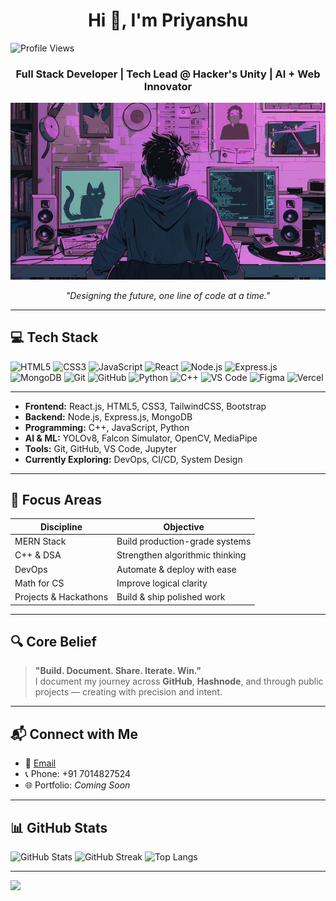 <h1 align="center">Hi 👋, I'm Priyanshu</h1>


<p align="left">
  <img src="https://komarev.com/ghpvc/?username=Priyanshu-Thakur63&label=Profile%20views&color=0e75b6&style=flat" alt="Profile Views" />
</p>


<h3 align="center">Full Stack Developer | Tech Lead @ Hacker's Unity | AI + Web Innovator</h3>

<p align="center">
  <img src="https://raw.githubusercontent.com/Priyanshu-Thakur63/Priyanshu-Thakur63/main/desk2.jpg" alt="My Dev Desk" width="700"/>
</p>

<p align="center"><i>"Designing the future, one line of code at a time."</i></p>

---

## 💻 Tech Stack

![HTML5](https://img.shields.io/badge/html5-%23E34F26.svg?style=flat-square&logo=html5&logoColor=white)
![CSS3](https://img.shields.io/badge/css3-%231572B6.svg?style=flat-square&logo=css3&logoColor=white)
![JavaScript](https://img.shields.io/badge/javascript-%23F7DF1E.svg?style=flat-square&logo=javascript&logoColor=black)
![React](https://img.shields.io/badge/react-%2320232a.svg?style=flat-square&logo=react&logoColor=%2361DAFB)
![Node.js](https://img.shields.io/badge/node.js-%2343853D.svg?style=flat-square&logo=node.js&logoColor=white)
![Express.js](https://img.shields.io/badge/express.js-%23404d59.svg?style=flat-square&logo=express&logoColor=white)
![MongoDB](https://img.shields.io/badge/mongodb-%2347A248.svg?style=flat-square&logo=mongodb&logoColor=white)
![Git](https://img.shields.io/badge/git-%23F05032.svg?style=flat-square&logo=git&logoColor=white)
![GitHub](https://img.shields.io/badge/github-%23181717.svg?style=flat-square&logo=github&logoColor=white)
![Python](https://img.shields.io/badge/python-%233776AB.svg?style=flat-square&logo=python&logoColor=white)
![C++](https://img.shields.io/badge/c++-%2300599C.svg?style=flat-square&logo=c%2B%2B&logoColor=white)
![VS Code](https://img.shields.io/badge/VS--Code-%23007ACC.svg?style=flat-square&logo=visual-studio-code&logoColor=white)
![Figma](https://img.shields.io/badge/figma-%23F24E1E.svg?style=flat-square&logo=figma&logoColor=white)
![Vercel](https://img.shields.io/badge/vercel-%23000000.svg?style=flat-square&logo=vercel&logoColor=white)

---

- **Frontend:** React.js, HTML5, CSS3, TailwindCSS, Bootstrap  
- **Backend:** Node.js, Express.js, MongoDB  
- **Programming:** C++, JavaScript, Python  
- **AI & ML:** YOLOv8, Falcon Simulator, OpenCV, MediaPipe  
- **Tools:** Git, GitHub, VS Code, Jupyter  
- **Currently Exploring:** DevOps, CI/CD, System Design

---

## 📌 Focus Areas

| Discipline            | Objective                      |
|-----------------------|--------------------------------|
| MERN Stack            | Build production-grade systems |
| C++ & DSA             | Strengthen algorithmic thinking|
| DevOps                | Automate & deploy with ease    |
| Math for CS           | Improve logical clarity        |
| Projects & Hackathons | Build & ship polished work     |

---

## 🔍 Core Belief

> **"Build. Document. Share. Iterate. Win."**  
I document my journey across **GitHub**, **Hashnode**, and through public projects — creating with precision and intent.

---

## 📬 Connect with Me

- 📧 [Email](mailto:thatcoldcoffee17100@gmail.com)  
- 📞 Phone: +91 7014827524  
- 🌐 Portfolio: *Coming Soon*

---

## 📊 GitHub Stats

![GitHub Stats](https://github-readme-stats.vercel.app/api?username=priyanshu-thakur63&theme=react&hide_border=false&count_private=true)
![GitHub Streak](https://github-readme-streak-stats.herokuapp.com/?user=priyanshu-thakur63&theme=react&hide_border=false)
![Top Langs](https://github-readme-stats.vercel.app/api/top-langs/?username=priyanshu-thakur63&theme=react&layout=compact&hide_border=false)

---

[![](https://visitcount.itsvg.in/api?id=thatcoldcoffee&icon=0&color=0)](https://visitcount.itsvg.in)
